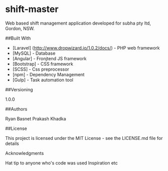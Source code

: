 # shift-master
Web based shift management application developed for subha pty ltd, Gordon, NSW.


##Built With

* [Laravel] (http://www.dropwizard.io/1.0.2/docs/) - PHP web framework
* [MySQL] - Database
* [Angular] - Fronjtend JS framework
* [Bootstrap] - CSS framework
* [SCSS] - Css preprocessor
* [npm] - Dependency Management
* [Gulp] - Task automation tool 


##Versioning

1.0.0

##Authors

Ryan Basnet 
Prakash Khadka

##License

This project is licensed under the MIT License - see the LICENSE.md file for details

Acknowledgments

Hat tip to anyone who's code was used
Inspiration
etc
